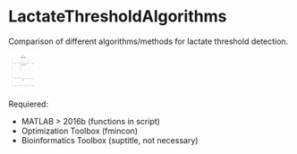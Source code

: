 # LactateThresholdAlgorithms
Comparison of different algorithms/methods for lactate threshold detection.

![Example](https://raw.githubusercontent.com//A-A-G/LactateThresholdAlgorithms/master/lactate/LactateThreshold2.png)

Requiered:
* MATLAB > 2016b (functions in script)
* Optimization Toolbox (fmincon)
* Bioinformatics Toolbox (suptitle, not necessary)